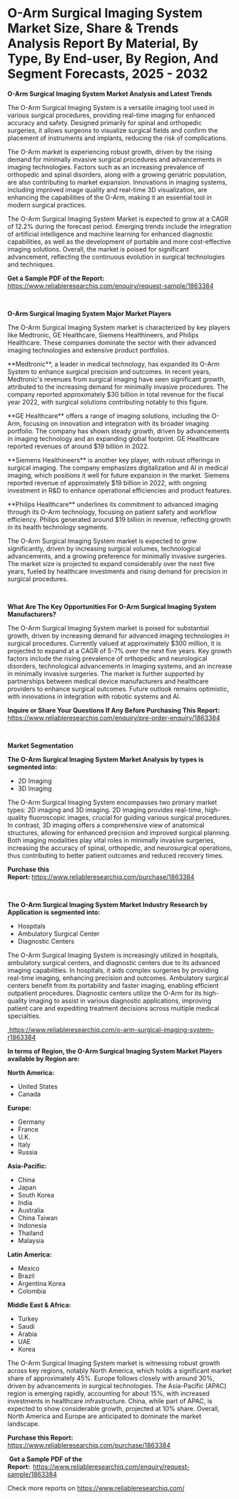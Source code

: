 <p><h1>O-Arm Surgical Imaging System Market Size, Share & Trends Analysis Report By Material, By Type, By End-user, By Region, And Segment Forecasts, 2025 - 2032</h1></p><p><strong>O-Arm Surgical Imaging System Market Analysis and Latest Trends</strong></p>
<p><p>The O-Arm Surgical Imaging System is a versatile imaging tool used in various surgical procedures, providing real-time imaging for enhanced accuracy and safety. Designed primarily for spinal and orthopedic surgeries, it allows surgeons to visualize surgical fields and confirm the placement of instruments and implants, reducing the risk of complications.</p><p>The O-Arm market is experiencing robust growth, driven by the rising demand for minimally invasive surgical procedures and advancements in imaging technologies. Factors such as an increasing prevalence of orthopedic and spinal disorders, along with a growing geriatric population, are also contributing to market expansion. Innovations in imaging systems, including improved image quality and real-time 3D visualization, are enhancing the capabilities of the O-Arm, making it an essential tool in modern surgical practices.</p><p>The O-Arm Surgical Imaging System Market is expected to grow at a CAGR of 12.2% during the forecast period. Emerging trends include the integration of artificial intelligence and machine learning for enhanced diagnostic capabilities, as well as the development of portable and more cost-effective imaging solutions. Overall, the market is poised for significant advancement, reflecting the continuous evolution in surgical technologies and techniques.</p></p>
<p><strong>Get a Sample PDF of the Report:&nbsp;</strong> <a href="https://www.reliableresearchiq.com/enquiry/request-sample/1863384?utm_campaign=2927&utm_medium=2&utm_source=Github&utm_content=ia&utm_term=05032025&utm_id=o-arm-surgical-imaging-system">https://www.reliableresearchiq.com/enquiry/request-sample/1863384</a></p>
<p>&nbsp;</p>
<p><strong>O-Arm Surgical Imaging System Major Market Players</strong></p>
<p><p>The O-Arm Surgical Imaging System market is characterized by key players like Medtronic, GE Healthcare, Siemens Healthineers, and Philips Healthcare. These companies dominate the sector with their advanced imaging technologies and extensive product portfolios.</p><p>**Medtronic**, a leader in medical technology, has expanded its O-Arm System to enhance surgical precision and outcomes. In recent years, Medtronic's revenues from surgical imaging have seen significant growth, attributed to the increasing demand for minimally invasive procedures. The company reported approximately $30 billion in total revenue for the fiscal year 2022, with surgical solutions contributing notably to this figure.</p><p>**GE Healthcare** offers a range of imaging solutions, including the O-Arm, focusing on innovation and integration with its broader imaging portfolio. The company has shown steady growth, driven by advancements in imaging technology and an expanding global footprint. GE Healthcare reported revenues of around $19 billion in 2022.</p><p>**Siemens Healthineers** is another key player, with robust offerings in surgical imaging. The company emphasizes digitalization and AI in medical imaging, which positions it well for future expansion in the market. Siemens reported revenue of approximately $19 billion in 2022, with ongoing investment in R&D to enhance operational efficiencies and product features.</p><p>**Philips Healthcare** underlines its commitment to advanced imaging through its O-Arm technology, focusing on patient safety and workflow efficiency. Philips generated around $19 billion in revenue, reflecting growth in its health technology segments.</p><p>The O-Arm Surgical Imaging System market is expected to grow significantly, driven by increasing surgical volumes, technological advancements, and a growing preference for minimally invasive surgeries. The market size is projected to expand considerably over the next five years, fueled by healthcare investments and rising demand for precision in surgical procedures.</p></p>
<p>&nbsp;</p>
<p><strong>What Are The Key Opportunities For O-Arm Surgical Imaging System Manufacturers?</strong></p>
<p><p>The O-Arm Surgical Imaging System market is poised for substantial growth, driven by increasing demand for advanced imaging technologies in surgical procedures. Currently valued at approximately $300 million, it is projected to expand at a CAGR of 5-7% over the next five years. Key growth factors include the rising prevalence of orthopedic and neurological disorders, technological advancements in imaging systems, and an increase in minimally invasive surgeries. The market is further supported by partnerships between medical device manufacturers and healthcare providers to enhance surgical outcomes. Future outlook remains optimistic, with innovations in integration with robotic systems and AI.</p></p>
<p><strong>Inquire or Share Your Questions If Any Before Purchasing This Report:</strong> <a href="https://www.reliableresearchiq.com/enquiry/pre-order-enquiry/1863384?utm_campaign=2927&utm_medium=2&utm_source=Github&utm_content=ia&utm_term=05032025&utm_id=o-arm-surgical-imaging-system">https://www.reliableresearchiq.com/enquiry/pre-order-enquiry/1863384</a></p>
<p>&nbsp;</p>
<p><strong>Market Segmentation</strong></p>
<p><strong>The O-Arm Surgical Imaging System Market Analysis by types is segmented into:</strong></p>
<p><ul><li>2D Imaging</li><li>3D Imaging</li></ul></p>
<p><p>The O-Arm Surgical Imaging System encompasses two primary market types: 2D imaging and 3D imaging. 2D imaging provides real-time, high-quality fluoroscopic images, crucial for guiding various surgical procedures. In contrast, 3D imaging offers a comprehensive view of anatomical structures, allowing for enhanced precision and improved surgical planning. Both imaging modalities play vital roles in minimally invasive surgeries, increasing the accuracy of spinal, orthopedic, and neurosurgical operations, thus contributing to better patient outcomes and reduced recovery times.</p></p>
<p><strong>Purchase this Report:&nbsp;</strong><a href="https://www.reliableresearchiq.com/purchase/1863384?utm_campaign=2927&utm_medium=2&utm_source=Github&utm_content=ia&utm_term=05032025&utm_id=o-arm-surgical-imaging-system">https://www.reliableresearchiq.com/purchase/1863384</a></p>
<p>&nbsp;</p>
<p><strong>The O-Arm Surgical Imaging System Market Industry Research by Application is segmented into:</strong></p>
<p><ul><li>Hospitals</li><li>Ambulatory Surgical Center</li><li>Diagnostic Centers</li></ul></p>
<p><p>The O-Arm Surgical Imaging System is increasingly utilized in hospitals, ambulatory surgical centers, and diagnostic centers due to its advanced imaging capabilities. In hospitals, it aids complex surgeries by providing real-time imaging, enhancing precision and outcomes. Ambulatory surgical centers benefit from its portability and faster imaging, enabling efficient outpatient procedures. Diagnostic centers utilize the O-Arm for its high-quality imaging to assist in various diagnostic applications, improving patient care and expediting treatment decisions across multiple medical specialties.</p></p>
<p><a href="https://www.reliableresearchiq.com/o-arm-surgical-imaging-system-r1863384?utm_campaign=2927&utm_medium=2&utm_source=Github&utm_content=ia&utm_term=05032025&utm_id=o-arm-surgical-imaging-system">&nbsp;https://www.reliableresearchiq.com/o-arm-surgical-imaging-system-r1863384</a></p>
<p><strong>In terms of Region, the O-Arm Surgical Imaging System Market Players available by Region are:</strong></p>
<p>
    <p> <strong> North America: </strong>
        <ul>
            <li>United States</li>
            <li>Canada</li>
        </ul>
        </p> 
    <p> <strong> Europe: </strong>
        <ul>
            <li>Germany</li>
            <li>France</li>
            <li>U.K.</li>
            <li>Italy</li>
            <li>Russia</li>
        </ul>
        </p> 
    <p> <strong> Asia-Pacific: </strong>
        <ul>
            <li>China</li>
            <li>Japan</li>
            <li>South Korea</li>
            <li>India</li>
            <li>Australia</li>
            <li>China Taiwan</li>
            <li>Indonesia</li>
            <li>Thailand</li>
            <li>Malaysia</li>
        </ul>
        </p> 
    <p> <strong> Latin America: </strong>
        <ul>
            <li>Mexico</li>
            <li>Brazil</li>
            <li>Argentina Korea</li>
            <li>Colombia</li>
        </ul>
        </p> 
    <p> <strong> Middle East & Africa: </strong>
        <ul>
            <li>Turkey</li>
            <li>Saudi</li>
            <li>Arabia</li>
            <li>UAE</li>
            <li>Korea</li>
        </ul>
    </p>
    </p>
<p><p>The O-Arm Surgical Imaging System market is witnessing robust growth across key regions, notably North America, which holds a significant market share of approximately 45%. Europe follows closely with around 30%, driven by advancements in surgical technologies. The Asia-Pacific (APAC) region is emerging rapidly, accounting for about 15%, with increased investments in healthcare infrastructure. China, while part of APAC, is expected to show considerable growth, projected at 10% share. Overall, North America and Europe are anticipated to dominate the market landscape.</p></p>
<p><strong>Purchase this Report: </strong><a href="https://www.reliableresearchiq.com/purchase/1863384?utm_campaign=2927&utm_medium=2&utm_source=Github&utm_content=ia&utm_term=05032025&utm_id=o-arm-surgical-imaging-system">https://www.reliableresearchiq.com/purchase/1863384</a></p>
<p>&nbsp;<strong>Get a Sample PDF of the Report:&nbsp;&nbsp;</strong><a href="https://www.reliableresearchiq.com/enquiry/request-sample/1863384?utm_campaign=2927&utm_medium=2&utm_source=Github&utm_content=ia&utm_term=05032025&utm_id=o-arm-surgical-imaging-system">https://www.reliableresearchiq.com/enquiry/request-sample/1863384</a></p>
<p><strong></strong></p>
<p>Check more reports on <a href="https://www.reliableresearchiq.com/?utm_campaign=2927&utm_medium=2&utm_source=Github&utm_content=ia&utm_term=05032025&utm_id=o-arm-surgical-imaging-system">https://www.reliableresearchiq.com/</a></p>